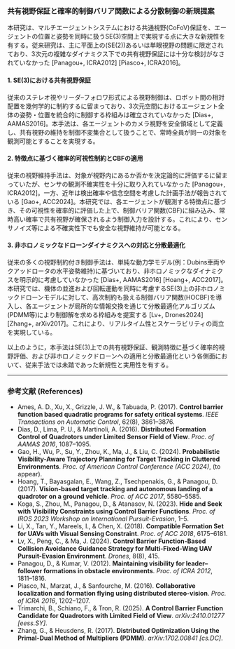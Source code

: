 ### 共有視野保証と確率的制御バリア関数による分散制御の新規提案

本研究は、マルチエージェントシステムにおける共通視野(CoFoV)保証を、エージェントの位置と姿勢を同時に扱うSE(3)空間上で実現する点に大きな新規性を有する。従来研究は、主に平面上の(SE(2))あるいは単眼視野の問題に限定されており、3次元の複雑なダイナミクス下での共有視野保証には十分な検討がなされていなかった [Panagou+, ICRA2012] [Piasco+, ICRA2016]。

#### 1. SE(3)における共有視野保証  
従来のステレオ視やリーダ–フォロワ形式による視野制御は、ロボット間の相対配置を幾何学的に制約するに留まっており、3次元空間におけるエージェント全体の姿勢・位置を統合的に制御する枠組みは確立されていなかった [Dias+, AAMAS2016]。本手法は、各エージェントのカメラ視野を安全領域として定義し、共有視野の維持を制御不変集合として扱うことで、常時全員が同一の対象を観測可能とすることを実現する。

#### 2. 特徴点に基づく確率的可視性制約とCBFの適用  
従来の視野維持手法は、対象が視野内にあるか否かを決定論的に評価するに留まっていたが、センサの観測不確実性を十分に取り入れていなかった [Panagou+, ICRA2012]。一方、近年は検出確率や信念空間を考慮した計画手法が報告されている [Gao+, ACC2024]。本研究では、各エージェントが観測する特徴点に基づき、その可視性を確率的に評価した上で、制御バリア関数(CBF)に組み込み、常時高い確率で共有視野が確保されるよう制御入力を設計する。これにより、センサノイズ等による不確実性下でも安全な視野維持が可能となる。

#### 3. 非ホロノミックなドローンダイナミクスへの対応と分散最適化  
従来の多くの視野制約付き制御手法は、単純な動力学モデル(例：Dubins車両やクアッドロータの水平姿勢維持)に基づいており、非ホロノミックなダイナミクスを明示的に考慮していなかった [Dias+, AAMAS2016] [Hoang+, ACC2017]。本研究では、機体の並進および回転運動を同時に考慮するSE(3)上の非ホロノミックドローンモデルに対して、高次制約も扱える制御バリア関数(HOCBF)を導入し、各エージェントが局所的な情報交換を通じて分散最適化アルゴリズム(PDMM等)により制御解を求める枠組みを提案する [Lv+, Drones2024] [Zhang+, arXiv2017]。これにより、リアルタイム性とスケーラビリティの両立を実現している。

以上のように，本手法はSE(3)上での共有視野保証、観測特徴に基づく確率的視野評価、および非ホロノミックドローンへの適用と分散最適化という各側面において、従来手法では未踏であった新規性と実用性を有する。

---

### 参考文献 (References)

- Ames, A. D., Xu, X., Grizzle, J. W., & Tabuada, P. (2017). **Control barrier function based quadratic programs for safety critical systems**. *IEEE Transactions on Automatic Control*, 62(8), 3861–3876.  
- Dias, D., Lima, P. U., & Martinoli, A. (2016). **Distributed Formation Control of Quadrotors under Limited Sensor Field of View**. *Proc. of AAMAS 2016*, 1087–1095.  
- Gao, H., Wu, P., Su, Y., Zhou, K., Ma, J., & Liu, C. (2024). **Probabilistic Visibility-Aware Trajectory Planning for Target Tracking in Cluttered Environments**. *Proc. of American Control Conference (ACC 2024)*, (to appear).  
- Hoang, T., Bayasgalan, E., Wang, Z., Tsechpenakis, G., & Panagou, D. (2017). **Vision-based target tracking and autonomous landing of a quadrotor on a ground vehicle**. *Proc. of ACC 2017*, 5580–5585.  
- Koga, S., Zhou, M., Panagou, D., & Atanasov, N. (2023). **Hide and Seek with Visibility Constraints using Control Barrier Functions**. *Proc. of IROS 2023 Workshop on International Pursuit-Evasion*, 1–5.  
- Li, X., Tan, Y., Mareels, I., & Chen, X. (2018). **Compatible Formation Set for UAVs with Visual Sensing Constraint**. *Proc. of ACC 2018*, 6175–6181.  
- Lv, X., Peng, C., & Ma, J. (2024). **Control Barrier Function-Based Collision Avoidance Guidance Strategy for Multi-Fixed-Wing UAV Pursuit-Evasion Environment**. *Drones*, 8(8), 415.  
- Panagou, D., & Kumar, V. (2012). **Maintaining visibility for leader–follower formations in obstacle environments**. *Proc. of ICRA 2012*, 1811–1816.  
- Piasco, N., Marzat, J., & Sanfourche, M. (2016). **Collaborative localization and formation flying using distributed stereo-vision**. *Proc. of ICRA 2016*, 1202–1207.  
- Trimarchi, B., Schiano, F., & Tron, R. (2025). **A Control Barrier Function Candidate for Quadrotors with Limited Field of View**. *arXiv:2410.01277 [eess.SY]*.  
- Zhang, G., & Heusdens, R. (2017). **Distributed Optimization Using the Primal-Dual Method of Multipliers (PDMM)**. *arXiv:1702.00841 [cs.DC]*.